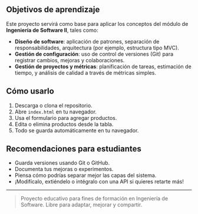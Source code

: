 
## Objetivos de aprendizaje

Este proyecto servirá como base para aplicar los conceptos del módulo de **Ingeniería de Software II**, tales como:

- **Diseño de software**: aplicación de patrones, separación de responsabilidades, arquitectura (por ejemplo, estructura tipo MVC).
- **Gestión de configuración**: uso de control de versiones (Git) para registrar cambios, mejoras y colaboraciones.
- **Gestión de proyectos y métricas**: planificación de tareas, estimación de tiempo, y análisis de calidad a través de métricas simples.

## Cómo usarlo

1. Descarga o clona el repositorio.
2. Abre `index.html` en tu navegador.
3. Usa el formulario para agregar productos.
4. Edita o elimina productos desde la tabla.
5. Todo se guarda automáticamente en tu navegador.

## Recomendaciones para estudiantes

- Guarda versiones usando Git o GitHub.
- Documenta tus mejoras o experimentos.
- Piensa cómo podrías separar mejor las capas del sistema.
- ¡Modifícalo, extiéndelo o intégralo con una API si quieres retarte más!

---

> Proyecto educativo para fines de formación en Ingeniería de Software. Libre para adaptar, mejorar y compartir.
